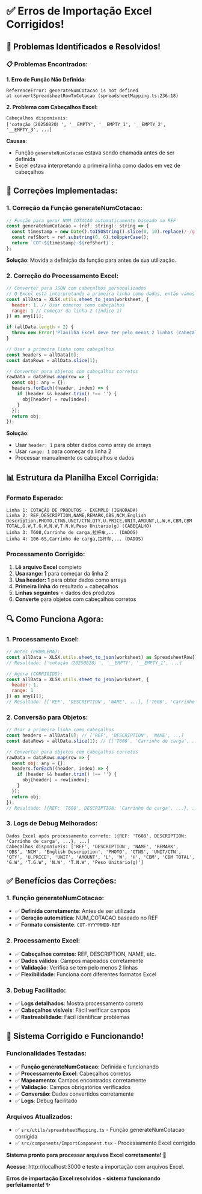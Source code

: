 # ✅ Erros de Importação Excel Corrigidos!

## 🚨 Problemas Identificados e Resolvidos!

### **📋 Problemas Encontrados:**

**1. Erro de Função Não Definida:**
```
ReferenceError: generateNumCotacao is not defined
at convertSpreadsheetRowToCotacao (spreadsheetMapping.ts:236:18)
```

**2. Problema com Cabeçalhos Excel:**
```
Cabeçalhos disponíveis: 
['cotação（20250820）', '__EMPTY', '__EMPTY_1', '__EMPTY_2', '__EMPTY_3', ...]
```

**Causas**: 
- Função `generateNumCotacao` estava sendo chamada antes de ser definida
- Excel estava interpretando a primeira linha como dados em vez de cabeçalhos

## 🔧 Correções Implementadas:

### **1. Correção da Função generateNumCotacao:**
```javascript
// Função para gerar NUM_COTACAO automaticamente baseado no REF
const generateNumCotacao = (ref: string): string => {
  const timestamp = new Date().toISOString().slice(0, 10).replace(/-/g, '');
  const refShort = ref.substring(0, 6).toUpperCase();
  return `COT-${timestamp}-${refShort}`;
};
```

**Solução**: Movida a definição da função para antes de sua utilização.

### **2. Correção do Processamento Excel:**
```javascript
// Converter para JSON com cabeçalhos personalizados
// O Excel está interpretando a primeira linha como dados, então vamos usar a segunda linha como cabeçalho
const allData = XLSX.utils.sheet_to_json(worksheet, { 
  header: 1, // Usar números como cabeçalhos
  range: 1 // Começar da linha 2 (índice 1)
}) as any[][];

if (allData.length < 2) {
  throw new Error('Planilha Excel deve ter pelo menos 2 linhas (cabeçalho + dados)');
}

// Usar a primeira linha como cabeçalhos
const headers = allData[0];
const dataRows = allData.slice(1);

// Converter para objetos com cabeçalhos corretos
rawData = dataRows.map(row => {
  const obj: any = {};
  headers.forEach((header, index) => {
    if (header && header.trim() !== '') {
      obj[header] = row[index];
    }
  });
  return obj;
});
```

**Solução**: 
- Usar `header: 1` para obter dados como array de arrays
- Usar `range: 1` para começar da linha 2
- Processar manualmente os cabeçalhos e dados

## 📊 Estrutura da Planilha Excel Corrigida:

### **Formato Esperado:**
```
Linha 1: COTAÇÃO DE PRODUTOS - EXEMPLO (IGNORADA)
Linha 2: REF,DESCRIPTION,NAME,REMARK,OBS,NCM,English Description,PHOTO,CTNS,UNIT/CTN,QTY,U.PRICE,UNIT,AMOUNT,L,W,H,CBM,CBM TOTAL,G.W,T.G.W,N.W,T.N.W,Peso Unitário(g) (CABEÇALHO)
Linha 3: T608,Carrinho de carga,拉杆车,... (DADOS)
Linha 4: 106-6S,Carrinho de carga,拉杆车,... (DADOS)
```

### **Processamento Corrigido:**
1. **Lê arquivo Excel** completo
2. **Usa range: 1** para começar da linha 2
3. **Usa header: 1** para obter dados como arrays
4. **Primeira linha** do resultado = cabeçalhos
5. **Linhas seguintes** = dados dos produtos
6. **Converte** para objetos com cabeçalhos corretos

## 🔍 Como Funciona Agora:

### **1. Processamento Excel:**
```javascript
// Antes (PROBLEMA):
const allData = XLSX.utils.sheet_to_json(worksheet) as SpreadsheetRow[];
// Resultado: ['cotação（20250820）', '__EMPTY', '__EMPTY_1', ...]

// Agora (CORRIGIDO):
const allData = XLSX.utils.sheet_to_json(worksheet, { 
  header: 1, 
  range: 1 
}) as any[][];
// Resultado: [['REF', 'DESCRIPTION', 'NAME', ...], ['T608', 'Carrinho de carga', ...]]
```

### **2. Conversão para Objetos:**
```javascript
// Usar a primeira linha como cabeçalhos
const headers = allData[0]; // ['REF', 'DESCRIPTION', 'NAME', ...]
const dataRows = allData.slice(1); // [['T608', 'Carrinho de carga', ...], ...]

// Converter para objetos com cabeçalhos corretos
rawData = dataRows.map(row => {
  const obj: any = {};
  headers.forEach((header, index) => {
    if (header && header.trim() !== '') {
      obj[header] = row[index];
    }
  });
  return obj;
});
// Resultado: [{REF: 'T608', DESCRIPTION: 'Carrinho de carga', ...}, ...]
```

### **3. Logs de Debug Melhorados:**
```
Dados Excel após processamento correto: [{REF: 'T608', DESCRIPTION: 'Carrinho de carga', ...}, ...]
Cabeçalhos disponíveis: ['REF', 'DESCRIPTION', 'NAME', 'REMARK', 'OBS', 'NCM', 'English Description', 'PHOTO', 'CTNS', 'UNIT/CTN', 'QTY', 'U.PRICE', 'UNIT', 'AMOUNT', 'L', 'W', 'H', 'CBM', 'CBM TOTAL', 'G.W', 'T.G.W', 'N.W', 'T.N.W', 'Peso Unitário(g)']
```

## ✅ Benefícios das Correções:

### **1. Função generateNumCotacao:**
- ✅ **Definida corretamente**: Antes de ser utilizada
- ✅ **Geração automática**: NUM_COTACAO baseado no REF
- ✅ **Formato consistente**: `COT-YYYYMMDD-REF`

### **2. Processamento Excel:**
- ✅ **Cabeçalhos corretos**: REF, DESCRIPTION, NAME, etc.
- ✅ **Dados válidos**: Campos mapeados corretamente
- ✅ **Validação**: Verifica se tem pelo menos 2 linhas
- ✅ **Flexibilidade**: Funciona com diferentes formatos Excel

### **3. Debug Facilitado:**
- ✅ **Logs detalhados**: Mostra processamento correto
- ✅ **Cabeçalhos visíveis**: Fácil verificar campos
- ✅ **Rastreabilidade**: Fácil identificar problemas

## 🚀 Sistema Corrigido e Funcionando!

### **Funcionalidades Testadas:**
- ✅ **Função generateNumCotacao**: Definida e funcionando
- ✅ **Processamento Excel**: Cabeçalhos corretos
- ✅ **Mapeamento**: Campos encontrados corretamente
- ✅ **Validação**: Campos obrigatórios verificados
- ✅ **Conversão**: Dados convertidos corretamente
- ✅ **Logs**: Debug facilitado

### **Arquivos Atualizados:**
- ✅ `src/utils/spreadsheetMapping.ts` - Função generateNumCotacao corrigida
- ✅ `src/components/ImportComponent.tsx` - Processamento Excel corrigido

**Sistema pronto para processar arquivos Excel corretamente! 🎉**

**Acesse**: http://localhost:3000 e teste a importação com arquivos Excel.

**Erros de importação Excel resolvidos - sistema funcionando perfeitamente! ✨**

